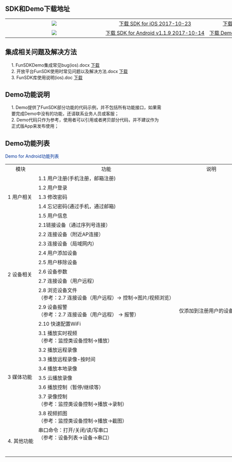 ## SDK和Demo下载地址

<style>
	#table1{
		width:1000px;
		border-collapse:collapse;
		text-align:center;
	}
	table tr:hover{
	    background-color:#f5f5f5;
	}

</style>
<table id="table1">
<tr><td style="width:300px;"><img src="http://open.xmeye.net/upload/image/20160516/1463375682024076806.png"></td>
	<td><a href="http://xmopen.ks3-cn-beijing.ksyun.com/funsdk/ios/FunSDK.framework_iOS_ForCustom_V1.2.7_171023.zip">下载 SDK for iOS 2017-10-23</a></td>
	<td><a href="http://xmopen.ks3-cn-beijing.ksyun.com/funsdk/ios/FunSDKDemo_iOS_New_V1.4.zip">下载 Demo  for iOS 2018-01-04</a></td></tr>
<tr><td><img src="http://open.xmeye.net/upload/image/20160516/1463375687266037320.png"></td>
	<td><a href="http://xmopen.ks3-cn-beijing.ksyun.com/funsdk/android/FunSDKLibs_ReleaseV1.1.9_20171014.zip">下载 SDK for Android v1.1.9 2017-10-14</a>
</td><td><a href="http://xmopen.ks3-cn-beijing.ksyun.com/funsdk/android/FunSDKDemo_v1.4.0_20171127.zip">下载 Demo for Android v1.4.0 2017-11-27</a> 
</td></tr>
</table>

## 集成相关问题及解决方法

<div style="margin-left:20px;">
1. FunSDKDemo集成常见bug(ios).docx  <a href="http://xmopen.ks3-cn-beijing.ksyun.com/funsdk/ios/FunSDKDemo%E9%9B%86%E6%88%90%E5%B8%B8%E8%A7%81bug%28iOS%29.docx">下载</a><br/>
2. 开放平台FunSDK使用时常见问题以及解决方法.docx  <a href="http://xmopen.ks3-cn-beijing.ksyun.com/funsdk/SDK/%E5%BC%80%E6%94%BE%E5%B9%B3%E5%8F%B0FunSDK%E4%BD%BF%E7%94%A8%E6%97%B6%E5%B8%B8%E8%A7%81%E9%97%AE%E9%A2%98%E4%BB%A5%E5%8F%8A%E8%A7%A3%E5%86%B3%E6%96%B9%E6%B3%95.docx"> 下载 </a><br/>    
3. FunSDK库使用说明(ios).doc   <a href="http://xmopen.ks3-cn-beijing.ksyun.com/funsdk/ios/FunSDK%E5%BA%93%E4%BD%BF%E7%94%A8%E8%AF%B4%E6%98%8E%28IOS%29.docx">下载</a> <br/>
</div>

## Demo功能说明

<div style="margin-left:20px;">
    1. Demo提供了FunSDK部分功能的代码示例，并不包括所有功能接口，如果需要完成Demo中没有的功能，还请联系业务人员或客服；<br/>
    2. Demo代码只作为参考，使用者可以引用或者拷贝部分代码，并不建议作为正式版App来发布使用；<br/>
</div>

## Demo功能列表

<style>
	#table2{
		width:1000px;
		border-collapse:collapse;
	}
	#table2 tr{
		text-align:left;
	}
</style>
<div>
<label style="color:#039">Demo for Android功能列表</label>
<table id="table2">
<tr style="text-align:center"><td>模块</td><td>功能</td><td>说明</td></tr>
<tr><td rowspan="5">1 用户相关</td><td>1.1 用户注册(手机注册，邮箱注册)</td><td> </td></tr>
<tr><td>1.2 用户登录</td><td> </td></tr>
<tr><td>1.3 修改密码</td><td></td></tr>
<tr><td>1.4 忘记密码(通过手机，通过邮箱)</td><td></td></tr>
<tr><td>1.5 用户信息</td><td></td></tr>
<tr><td rowspan="10">2 设备相关</td><td>2.1链接设备（通过序列号连接）</td><td>  </td></tr>
<tr><td>2.2 连接设备（附近AP连接）</td><td>  </td></tr>
<tr><td>2.3 连接设备（局域网内）</td><td>  </td></tr>
<tr><td>2.4 用户添加设备</td><td>  </td></tr>
<tr><td>2.5 用户移除设备</td><td>  </td></tr>
<tr><td>2.6 设备参数</td><td>  </td></tr>
<tr><td>2.7 连接设备（用户远程）</td><td>  </td></tr>
<tr><td>2.8 浏览设备文件<br/>
（参考：2.7 连接设备（用户远程）-> 控制->图片/视频浏览）</td><td>  </td></tr>
<tr><td>2.9 设备报警<br/>
（参考：2.7 连接设备（用户远程） -> 报警）</td><td> 仅添加到注册用户的设备可用</td></tr>
<tr><td>2.10 快速配置WiFi</td><td>  </td></tr>
<tr><td rowspan="8">3 媒体功能</td><td>3.1 播放实时视频<br/>
（参考：监控类设备控制->播放）</td><td>  </td></tr></tr>
<tr><td>3.2 播放远程录像</td><td>  </td></tr>
<tr><td>3.3 播放远程录像-按时间</td><td>  </td></tr>
<tr><td>3.4 播放本地录像</td><td>  </td></tr>
<tr><td>3.5 云播放录像</td><td>  </td></tr>
<tr><td>3.6 播放控制（暂停/继续等）</td><td>  </td></tr>
<tr><td>3.7 录像控制<br/>
（参考：监控类设备控制->播放->录制）</td><td>  </td></tr>
<tr><td>3.8 视频抓图<br/>
（参考：监控类设备控制->播放->截图）</td><td>  </td></tr>
<tr><td rowspan="2">4. 其他功能</td><td>串口命令：打开/关闭/读/写串口<br/>
（参考：设备列表->设备->串口）
</td><td>  </td></tr>
<tr><td>     </td><td>  <br/><br/></td><tr>
</table>
</div>
